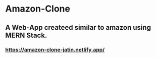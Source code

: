 # Amazon-Clone
## A Web-App createed similar to amazon using MERN Stack.
### <a href="https://amazon-clone-jatin.netlify.app/" target="_top">https://amazon-clone-jatin.netlify.app/</a>
